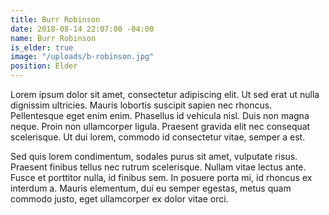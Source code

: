 ```yaml
---
title: Burr Robinson
date: 2018-08-14 22:07:00 -04:00
name: Burr Robinson
is_elder: true
image: "/uploads/b-robinson.jpg"
position: Elder
---
```


Lorem ipsum dolor sit amet, consectetur adipiscing elit. Ut sed erat ut nulla dignissim ultricies. Mauris lobortis suscipit sapien nec rhoncus. Pellentesque eget enim enim. Phasellus id vehicula nisl. Duis non magna neque. Proin non ullamcorper ligula. Praesent gravida elit nec consequat scelerisque. Ut dui lorem, commodo id consectetur vitae, semper a est. 

Sed quis lorem condimentum, sodales purus sit amet, vulputate risus. Praesent finibus tellus nec rutrum scelerisque. Nullam vitae lectus ante. Fusce et porttitor nulla, id finibus sem. In posuere porta mi, id rhoncus ex interdum a. Mauris elementum, dui eu semper egestas, metus quam commodo justo, eget ullamcorper ex dolor vitae orci.
